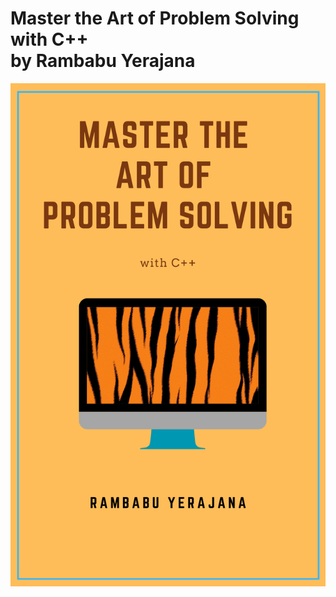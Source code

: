 <h1>Master the Art of Problem Solving with C++ <br>
by Rambabu Yerajana</h1>

![Model](https://github.com/rambabuwhy/cpp-problems/blob/master/code_ry/Blue%20and%20Orange%20Dog%20Autobiography%20Book%20Cover.png)
<br></br>
